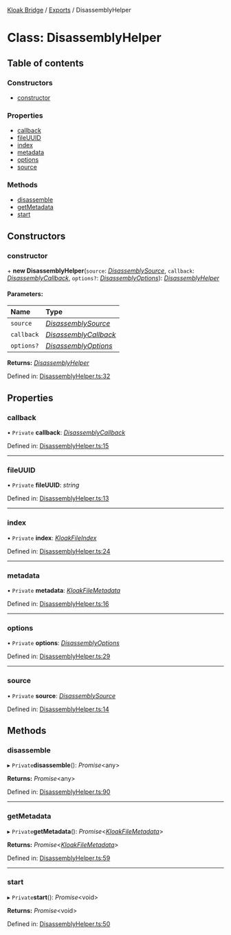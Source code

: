 [Kloak Bridge](../README.md) / [Exports](../modules.md) / DisassemblyHelper

# Class: DisassemblyHelper

## Table of contents

### Constructors

- [constructor](disassemblyhelper.md#constructor)

### Properties

- [callback](disassemblyhelper.md#callback)
- [fileUUID](disassemblyhelper.md#fileuuid)
- [index](disassemblyhelper.md#index)
- [metadata](disassemblyhelper.md#metadata)
- [options](disassemblyhelper.md#options)
- [source](disassemblyhelper.md#source)

### Methods

- [disassemble](disassemblyhelper.md#disassemble)
- [getMetadata](disassemblyhelper.md#getmetadata)
- [start](disassemblyhelper.md#start)

## Constructors

### constructor

\+ **new DisassemblyHelper**(`source`: [*DisassemblySource*](../modules.md#disassemblysource), `callback`: [*DisassemblyCallback*](../modules.md#disassemblycallback), `options?`: [*DisassemblyOptions*](../interfaces/disassemblyoptions.md)): [*DisassemblyHelper*](disassemblyhelper.md)

#### Parameters:

Name | Type |
:------ | :------ |
`source` | [*DisassemblySource*](../modules.md#disassemblysource) |
`callback` | [*DisassemblyCallback*](../modules.md#disassemblycallback) |
`options?` | [*DisassemblyOptions*](../interfaces/disassemblyoptions.md) |

**Returns:** [*DisassemblyHelper*](disassemblyhelper.md)

Defined in: [DisassemblyHelper.ts:32](https://github.com/CoNET-project/kloak-bridge/blob/8b4497c/src/DisassemblyHelper.ts#L32)

## Properties

### callback

• `Private` **callback**: [*DisassemblyCallback*](../modules.md#disassemblycallback)

Defined in: [DisassemblyHelper.ts:15](https://github.com/CoNET-project/kloak-bridge/blob/8b4497c/src/DisassemblyHelper.ts#L15)

___

### fileUUID

• `Private` **fileUUID**: *string*

Defined in: [DisassemblyHelper.ts:13](https://github.com/CoNET-project/kloak-bridge/blob/8b4497c/src/DisassemblyHelper.ts#L13)

___

### index

• `Private` **index**: [*KloakFileIndex*](../interfaces/kloakfileindex.md)

Defined in: [DisassemblyHelper.ts:24](https://github.com/CoNET-project/kloak-bridge/blob/8b4497c/src/DisassemblyHelper.ts#L24)

___

### metadata

• `Private` **metadata**: [*KloakFileMetadata*](../interfaces/kloakfilemetadata.md)

Defined in: [DisassemblyHelper.ts:16](https://github.com/CoNET-project/kloak-bridge/blob/8b4497c/src/DisassemblyHelper.ts#L16)

___

### options

• `Private` **options**: [*DisassemblyOptions*](../interfaces/disassemblyoptions.md)

Defined in: [DisassemblyHelper.ts:29](https://github.com/CoNET-project/kloak-bridge/blob/8b4497c/src/DisassemblyHelper.ts#L29)

___

### source

• `Private` **source**: [*DisassemblySource*](../modules.md#disassemblysource)

Defined in: [DisassemblyHelper.ts:14](https://github.com/CoNET-project/kloak-bridge/blob/8b4497c/src/DisassemblyHelper.ts#L14)

## Methods

### disassemble

▸ `Private`**disassemble**(): *Promise*<any\>

**Returns:** *Promise*<any\>

Defined in: [DisassemblyHelper.ts:90](https://github.com/CoNET-project/kloak-bridge/blob/8b4497c/src/DisassemblyHelper.ts#L90)

___

### getMetadata

▸ `Private`**getMetadata**(): *Promise*<[*KloakFileMetadata*](../interfaces/kloakfilemetadata.md)\>

**Returns:** *Promise*<[*KloakFileMetadata*](../interfaces/kloakfilemetadata.md)\>

Defined in: [DisassemblyHelper.ts:59](https://github.com/CoNET-project/kloak-bridge/blob/8b4497c/src/DisassemblyHelper.ts#L59)

___

### start

▸ `Private`**start**(): *Promise*<void\>

**Returns:** *Promise*<void\>

Defined in: [DisassemblyHelper.ts:50](https://github.com/CoNET-project/kloak-bridge/blob/8b4497c/src/DisassemblyHelper.ts#L50)
